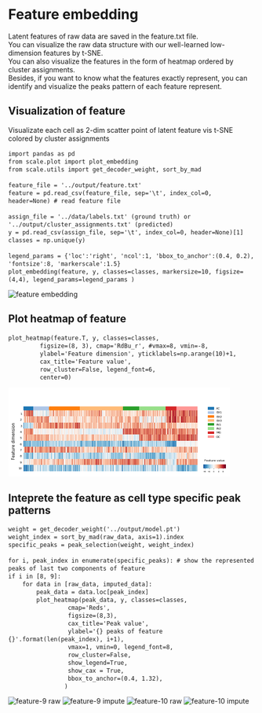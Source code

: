 # Feature embedding
Latent features of raw data are saved in the feature.txt file.  
You can visualize the raw data structure with our well-learned low-dimension features by t-SNE.  
You can also visualize the features in the form of heatmap ordered by cluster assignments.  
Besides, if you want to know what the features exactly represent, you can identify and visualize the peaks pattern of each feature represent.  

## Visualization of feature
Visualizate each cell as 2-dim scatter point of latent feature vis t-SNE colored by cluster assignments

    import pandas as pd
    from scale.plot import plot_embedding
    from scale.utils import get_decoder_weight, sort_by_mad
    
    feature_file = '../output/feature.txt'
    feature = pd.read_csv(feature_file, sep='\t', index_col=0, header=None) # read feature file
    
    assign_file = '../data/labels.txt' (ground truth) or '../output/cluster_assignments.txt' (predicted)
    y = pd.read_csv(assign_file, sep='\t', index_col=0, header=None)[1]
    classes = np.unique(y)
   
    legend_params = {'loc':'right', 'ncol':1, 'bbox_to_anchor':(0.4, 0.2), 'fontsize':8, 'markerscale':1.5}
    plot_embedding(feature, y, classes=classes, markersize=10, figsize=(4,4), legend_params=legend_params )
    
    
![feature embedding](png/feature_embedding.png)

## Plot heatmap of feature

    plot_heatmap(feature.T, y, classes=classes, 
             figsize=(8, 3), cmap='RdBu_r', #vmax=8, vmin=-8,
             ylabel='Feature dimension', yticklabels=np.arange(10)+1, 
             cax_title='Feature value',
             row_cluster=False, legend_font=6, 
             center=0)
             
![feature heatmap](png/feature_heatmap.png)

## Inteprete the feature as cell type specific peak patterns

    weight = get_decoder_weight('../output/model.pt')
    weight_index = sort_by_mad(raw_data, axis=1).index
    specific_peaks = peak_selection(weight, weight_index)

    for i, peak_index in enumerate(specific_peaks): # show the represented peaks of last two components of feature
    if i in [8, 9]:
        for data in [raw_data, imputed_data]:
            peak_data = data.loc[peak_index]
            plot_heatmap(peak_data, y, classes=classes,
                     cmap='Reds', 
                     figsize=(8,3), 
                     cax_title='Peak value', 
                     ylabel='{} peaks of feature {}'.format(len(peak_index), i+1),
                     vmax=1, vmin=0, legend_font=8,
                     row_cluster=False,
                     show_legend=True,
                     show_cax = True,
                     bbox_to_anchor=(0.4, 1.32),
                    )
                    
![feature-9 raw](png/feature-9_raw.png)
![feature-9 impute](png/feature-9_impute.png)
![feature-10 raw](png/feature-10_raw.png)
![feature-10 impute](png/feature-10_impute.png)
